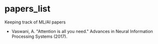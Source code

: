 # papers_list
Keeping track of ML/AI papers

- Vaswani, A. "Attention is all you need." Advances in Neural Information Processing Systems (2017).

